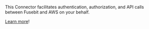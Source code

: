 This Connector facilitates authentication, authorization, and API calls between Fusebit and AWS on your behalf.

[Learn more](https://developer.fusebit.io/docs/aws)!
